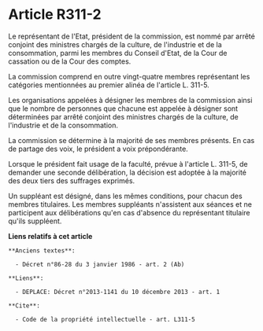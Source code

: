 # Article R311-2

Le représentant de l'Etat, président de la commission, est nommé par arrêté conjoint des ministres chargés de la culture, de
l'industrie et de la consommation, parmi les membres du Conseil d'Etat, de la Cour de cassation ou de la Cour des comptes. 

La commission comprend en outre vingt-quatre membres représentant les catégories mentionnées au premier alinéa de l'article
L. 311-5. 

Les organisations appelées à désigner les membres de la commission ainsi que le nombre de personnes que chacune est appelée à
désigner sont déterminées par arrêté conjoint des ministres chargés de la culture, de l'industrie et de la consommation. 

La commission se détermine à la majorité de ses membres présents. En cas de partage des voix, le président a voix
prépondérante. 

Lorsque le président fait usage de la faculté, prévue à l'article L. 311-5, de demander une seconde délibération, la décision
est adoptée à la majorité des deux tiers des suffrages exprimés. 

Un suppléant est désigné, dans les mêmes conditions, pour chacun des membres titulaires. Les membres suppléants n'assistent
aux séances et ne participent aux délibérations qu'en cas d'absence du représentant titulaire qu'ils suppléent.

**Liens relatifs à cet article**

	**Anciens textes**:

	  - Décret n°86-28 du 3 janvier 1986 - art. 2 (Ab)

	**Liens**:

	  - DEPLACE: Décret n°2013-1141 du 10 décembre 2013 - art. 1

	**Cite**:

	  - Code de la propriété intellectuelle - art. L311-5
